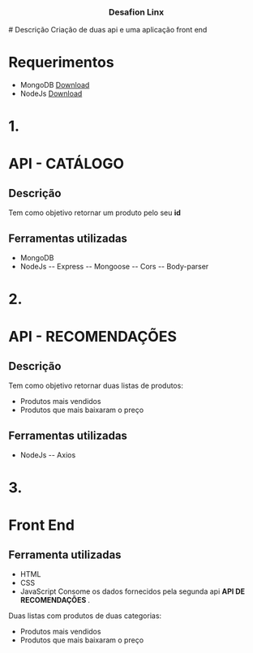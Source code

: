 <h3 align="center">

Desafion Linx

</h3>
# Descrição
Criação de duas api e uma aplicação front end

# Requerimentos
 - MongoDB <a href="https://www.mongodb.com/try/download/community">Download</a>
 - NodeJs  <a href="https://nodejs.org/en/"> Download </a>
 
 
# 1.  

# API - CATÁLOGO

## Descrição
Tem como objetivo retornar um produto pelo seu <b> id </b>


## Ferramentas utilizadas
- MongoDB
- NodeJs
-- Express
-- Mongoose
-- Cors
-- Body-parser


# 2.

# API - RECOMENDAÇÕES

## Descrição
Tem como objetivo retornar duas listas de produtos:
- Produtos mais vendidos
- Produtos que mais baixaram o preço

## Ferramentas utilizadas
- NodeJs
-- Axios


# 3. 

# Front End
## Ferramenta utilizadas
- HTML
- CSS
- JavaScript
Consome os dados fornecidos pela segunda api <b> API DE RECOMENDAÇÕES </b>.

Duas listas com produtos de duas categorias:
 - Produtos mais vendidos
 - Produtos que mais baixaram o preço
